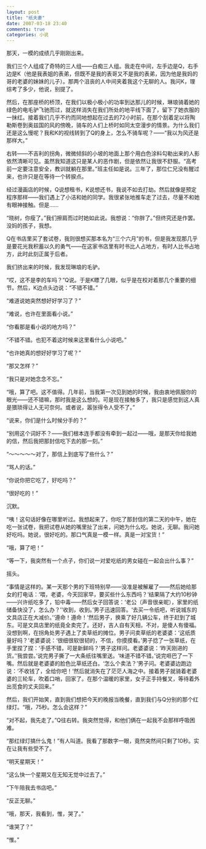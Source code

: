 ```yaml
---
layout: post
title: "纸夫妻"
date: 2007-03-18 23:40
comments: true
categories: 小说
---
```


<div class='begin-indent2em'></div>
那天，一模的成绩几乎刚刚出来。

我们三个人组成了奇特的三人组——白痴三人组。我走在中间，左手边是Q，右手边是K（他是我表姐的表弟，但既不是我的表哥又不是我的表弟，因为他是我妈的哥的老婆的妹妹的儿子）。那两个沮丧的人中间夹着我这个无聊的人。我问K，理综考了多少，他说，别提了。

然后，在那座桥的桥顶，在我们以极小极小的功率到达那儿的时候，琳琅骑着她的绿色的电毛驴飞驰而过，就这样消失在我们所处的地平线下面了，留下了她衣服的一抹红。接着我们几乎不约而同地想起在过去的72小时前，在那个刮着足以将陶勒斯卷到奥兹国的风的傍晚，骑车的人们上桥时如同太空漫步的情景。为什么我们还是这么慢呢？我和K的视线转到了Q的身上，怎么不骑车呢？——“我以为风还是那样大。”

<!-- more --><!-- <div class='read-more-mark'></div> -->

右转——不吉利的拐角，微微倾斜的小坡的地面上那个用白色涂料勾勒出来的人影依然清晰可见。虽然我知道这只是某人的恶作剧，但是依然让我很不舒服。“高考前一定要注意安全，教训就躺在那里。”班主任如是说。三年了，那位仁兄没有醒过来，也许只是在等待一个转捩点。

经过漫画店的时候，Q说想租书，K说想还书，我说不如去打劫。然后就像是预定程序那样——我们遇上了小洁和她的同学。我很紧张地推车走了过去，尽量不和她有眼神接触。但是……

“晓树，你瘦了。”我们擦肩而过时她如此说。我想说：“你胖了。”但终究还是作罢。没妈的孩子，我想。

Q在书店里买了套试卷，我则很想买那本名为“三个六月”的书，但是我发现那几乎是要花光我积蓄以久的勇气——在这家书店里有时书比人占地方，有时人比书占地方，此时此刻正属于后者。

我们挤出来的时候，我发现琳琅的毛驴。

“哎，这不是李的车吗？”Q说。于是K瞟了几眼，似乎是在校对着那几个重要的细节。然后，K边点头边说：“不错不错。”

“难道说她突然想好好学习了？”

“难说，也许在里面看小说。”

“你看那是看小说的地方吗？”

“不错不错。也犯不着这时候来这里看什么小说吧。”

“也许她真的想好好学习了呢？”

“那又怎样？”

“我只是对她念念不忘。”

“哦，算了吧。这不值得。几年前，当我第一次见到她的时候，我由衷地佩服你的眼光——还不错嘛，那时我是这么想的。可是现在接触多了，我只是感觉到这人真是猥琐得让人无可奈何。或者说，嚣张得令人受不了。”

“说来，你们是什么时候分手的？”

“别用这个词好不？——我们根本连手都没有牵到一起过——哦，是那天你给我她的信，然后我把那封信吃下去的那一刻。”

“～～～～～对了，那信上到底写了些什么？”

“骂人的话。”

“你说你把它吃了，好吃吗？”

“很好吃的！”

沉默。

“咦！这句话好像在哪里听过。我想起来了，你吃了那封信的第二天的中午，她在吃一张试卷，我把试卷从她的嘴里扯了出来，问她为什么吃。她说，无聊。我问她好吃吗。她说，很好吃的。那口气真是一模一样。真是一对宝货！”

“哦，算了吧！”

“等一下，我突然有一个点子，你们说一对爱吃纸的男女碰在一起会出什么事？”

摇头。

“事情是这样的。某一天那个男的下班特别早——没准是被解雇了——然后她给那女的打电话：‘喂，老婆，今天回家早，要买些什么东西吗？’结果隔了大约10秒钟——兴许纸吃多了，铅中毒——然后女子回答说：‘老公（声音很亲昵），家里的纸储备快没了，怎么办？’‘收到，收到。’男子迅速回答。‘去买一令纸吧，听说城东的文具店正在大减价。’‘遵命！遵命！’然后男子，换乘了好几辆公车，终于赶到了城东。可是文具店里的纸竟全卖完了。还好，吉人自有天相，不对，是傻人有傻福。没想到啊，在拐角处男子遇上了卖草纸的摊位。男子问卖草纸的老婆婆：‘这纸质量好吗？’老婆婆说：‘很细很软很韧的，不信，你摸摸看。’男子捻了一张草纸，在手里捏了捏：‘手感不错，可是新鲜吗？’男子这样问。老婆婆说：‘昨天刚进的货。’‘我尝尝。’说完男子撕了一大条纸往嘴里送。‘味道不错不错。’说完咂巴了一下嘴。然后就是老婆婆的脸色比草纸还白。‘怎么个卖法？’男子问。老婆婆边跑边说：‘不收钱了，全给你吧！’然后就消失在了茫茫人海之中。接着男子就骑着老婆婆的三轮车，吹着口哨，回家了。在那个温暖的家里，女子正手持餐叉，等待着外出觅食的丈夫回来。”

然后，我们开始笑，直到我们想把今天的晚报当晚餐，直到我们与Q分别的那个红绿灯。“哦，75秒。怎么会这样？”

“对不起，我先走了。”Q往右转。我突然觉得，和他们俩在一起我不会那样呼吸困难。

“那红绿灯搞什么鬼！”有人叫道。我看了那数字一眼，竟然突然间只剩了10秒。实在让我有些受不了。

“明天星期天！”

“这么快一个星期又在无知无觉中过去了。”

“下午陪我去书店吧。”

“反正无聊。”

“哦，那天，我看到，惟，哭了。”

“谁哭了？”

“惟。”


